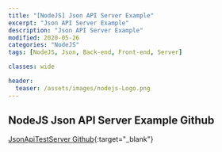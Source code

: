 ```yaml
---
title: "[NodeJS] Json API Server Example"
excerpt: "Json API Server Example"
description: "Json API Server Example"
modified: 2020-05-26
categories: "NodeJS"
tags: [NodeJS, Json, Back-end, Front-end, Server]

classes: wide

header:
  teaser: /assets/images/nodejs-Logo.png
---
```


## NodeJS Json API Server Example Github
[JsonApiTestServer Github](https://github.com/tigi44/JsonApiTestServer){:target="_blank"}
